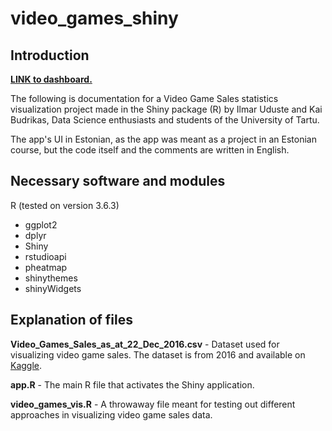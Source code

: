 # video_games_shiny

## Introduction

<b><a href = 'https://andmeteadus2020.shinyapps.io/videomangud/'>LINK to dashboard.</a></b>

The following is documentation for a Video Game Sales statistics visualization project made in the Shiny package (R) by Ilmar Uduste and Kai Budrikas, Data Science enthusiasts and students of the University of Tartu.

The app's UI in Estonian, as the app was meant as a project in an Estonian course, but the code itself and the comments are written in English.

## Necessary software and modules
R (tested on version 3.6.3)
* ggplot2
* dplyr
* Shiny
* rstudioapi
* pheatmap
* shinythemes
* shinyWidgets

## Explanation of files

**Video_Games_Sales_as_at_22_Dec_2016.csv**	- Dataset used for visualizing video game sales. The dataset is from 2016 and available on [Kaggle](https://www.kaggle.com/rush4ratio/video-game-sales-with-ratings).

**app.R**	- The main R file that activates the Shiny application.

**video_games_vis.R**	- A throwaway file meant for testing out different approaches in visualizing video game sales data.
